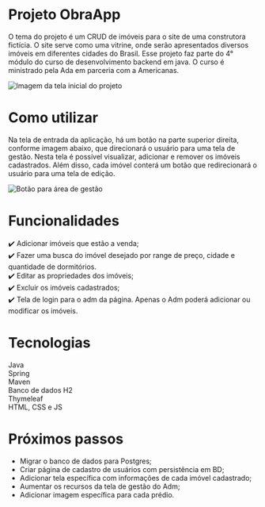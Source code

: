 # Projeto ObraApp

O tema do projeto é um CRUD de imóveis para o site de uma construtora fictícia. O site serve como uma vitrine, onde serão apresentados diversos imóveis em diferentes cidades do Brasil.
Esse projeto faz parte do 4° módulo do curso de desenvolvimento backend em java. O curso é ministrado pela Ada em parceria com a Americanas.

![Imagem da tela inicial do projeto](https://user-images.githubusercontent.com/84160206/223740527-fba1925e-4bef-4974-ba5d-0a6e8906299b.png)


# Como utilizar

Na tela de entrada da aplicação, há um botão na parte superior direita, conforme imagem abaixo, que direcionará o usuário para uma tela de gestão. Nesta tela é possível visualizar, adicionar e remover os imóveis cadastrados. Além disso, cada imóvel conterá um botão que redirecionará o usuário para uma tela de edição.

![Botão para área de gestão](https://user-images.githubusercontent.com/84160206/223857784-ca9e0133-b834-4e1f-b34e-59754f8b470a.PNG)

# Funcionalidades

:heavy_check_mark: Adicionar imóveis que estão a venda;
 <br>
:heavy_check_mark: Fazer uma busca do imóvel desejado por range de preço, cidade e quantidade de dormitórios.
 <br>
:heavy_check_mark: Editar as propriedades dos imóveis;
 <br>
:heavy_check_mark: Excluir os imóveis cadastrados;
 <br>
:heavy_check_mark: Tela de login para o adm da página. Apenas o Adm poderá adicionar ou modificar os imóveis.

# Tecnologias
Java  <br>
Spring  <br>
Maven  <br>
Banco de dados H2  <br>
Thymeleaf  <br>
HTML, CSS e JS

# Próximos passos
- Migrar o banco de dados para Postgres; <br>
- Criar página de cadastro de usuários com persistência em BD; <br>
- Adicionar tela específica com informações de cada imóvel cadastrado; <br>
- Aumentar os recursos da tela de gestão do Adm; <br>
- Adicionar imagem específica para cada prédio. 


